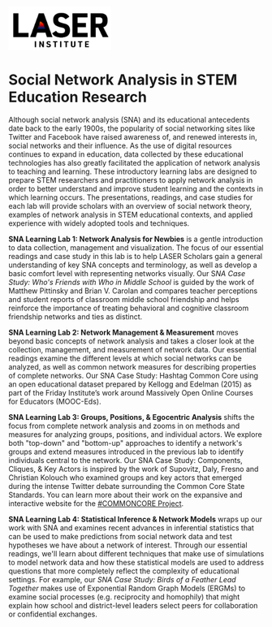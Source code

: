 <img src="lab-1/img/LASERLogos_Horz Logo v2 copy.jpg" width="40%"/>

# Social Network Analysis in STEM Education Research

Although social network analysis (SNA) and its educational antecedents date back to the early 1900s, the popularity of social networking sites like Twitter and Facebook have raised awareness of, and renewed interests in, social networks and their influence. As the use of digital resources continues to expand in education, data collected by these educational technologies has also greatly facilitated the application of network analysis to teaching and learning. These introductory learning labs are designed to prepare STEM researchers and practitioners to apply network analysis in order to better understand and improve student learning and the contexts in which learning occurs. The presentations, readings, and case studies for each lab will provide scholars with an overview of social network theory, examples of network analysis in STEM educational contexts, and applied experience with widely adopted tools and techniques.

**SNA Learning Lab 1: Network Analysis for Newbies** is a gentle introduction to data collection, management and visualization. The focus of our essential readings and case study in this lab is to help LASER Scholars gain a general understanding of key SNA concepts and terminology, as well as develop a basic comfort level with representing networks visually. Our S*NA Case Study: Who's Friends with Who in Middle School* is guided by the work of Matthew Pittinsky and Brian V. Carolan and compares teacher perceptions and student reports of classroom middle school friendship and helps reinforce the importance of treating behavioral and cognitive classroom friendship networks and ties as distinct.

**SNA Learning Lab 2: Network Management & Measurement** moves beyond basic concepts of network analysis and takes a closer look at the collection, management, and measurement of network data. Our essential readings examine the different levels at which social networks can be analyzed, as well as common network measures for describing properties of complete networks. Our SNA Case Study: Hashtag Common Core using an open educational dataset prepared by Kellogg and Edelman (2015) as part of the Friday Institute’s work around Massively Open Online Courses for Educators (MOOC-Eds).

**SNA Learning Lab 3: Groups, Positions, & Egocentric Analysis** shifts the focus from complete network analysis and zooms in on methods and measures for analyzing groups, positions, and individual actors. We explore both "top-down" and "bottom-up" approaches to identify a network's groups and extend measures introduced in the previous lab to identify individuals central to the network. Our SNA Case Study: Components, Cliques, & Key Actors is inspired by the work of Supovitz, Daly, Fresno and Christian Kolouch who examined groups and key actors that emerged during the intense Twitter debate surrounding the Common Core State Standards. You can learn more about their work on the expansive and interactive website for the [#COMMONCORE Project](https://www.hashtagcommoncore.com/).

**SNA Learning Lab 4: Statistical Inference & Network Models** wraps up our work with SNA and examines recent advances in inferential statistics that can be used to make predictions from social network data and test hypotheses we have about a network of interest. Through our essential readings, we'll learn about different techniques that make use of simulations to model network data and how these statistical models are used to address questions that more completely reflect the complexity of educational settings. For example, our *SNA Case Study: Birds of a Feather Lead Together* makes use of Exponential Random Graph Models (ERGMs) to examine social processes (e.g. reciprocity and homophily) that might explain how school and district-level leaders select peers for collaboration or confidential exchanges.
